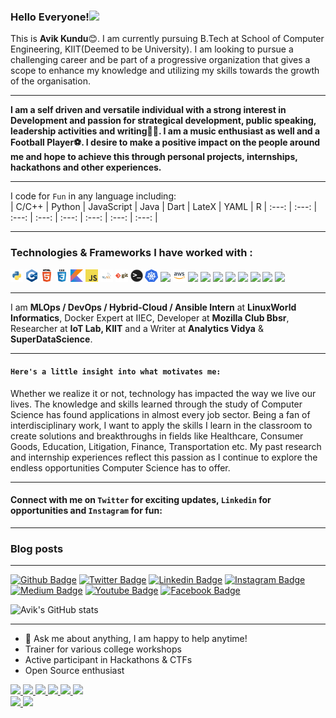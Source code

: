 ### Hello Everyone!<img src="https://github.com/TheDudeThatCode/TheDudeThatCode/blob/master/Assets/Hi.gif" width="22px">
This is **Avik Kundu**😊. I am currently pursuing B.Tech at School of Computer Engineering, KIIT(Deemed to be University). I am looking to pursue a challenging career and be part of a progressive organization that gives a scope to enhance my knowledge and utilizing my skills towards the growth of the organisation. 
___________________________________________________________________________________________________________________________________
**I am a self driven and versatile individual with a strong interest in Development and passion for strategical development, public speaking, leadership activities and writing✍🏼. I am a music enthusiast as well and a Football Player⚽. I desire to make a positive impact on the people around me and hope to achieve this through personal projects, internships, hackathons and other experiences.**
___________________________________________________________________________________________________________________________________
 I code for `Fun` in any language including:  
| C/C++ | Python | JavaScript | Java | Dart | LateX | YAML | R
| :---: | :---:  | :---: | :---: | :---: | :---: | :---: | :---: |
___________________________________________________________________________________________________________________________________
### Technologies & Frameworks I have worked with :

<code><img height="20" src="https://raw.githubusercontent.com/github/explore/80688e429a7d4ef2fca1e82350fe8e3517d3494d/topics/python/python.png"></code>
<code><img height="20" src="https://raw.githubusercontent.com/github/explore/80688e429a7d4ef2fca1e82350fe8e3517d3494d/topics/cpp/cpp.png"></code>
<code><img height="20" src="https://raw.githubusercontent.com/github/explore/80688e429a7d4ef2fca1e82350fe8e3517d3494d/topics/html/html.png"></code>
<code><img height="20" src="https://raw.githubusercontent.com/github/explore/5c058a388828bb5fde0bcafd4bc867b5bb3f26f3/topics/css/css.png"></code>
<code><img height="20" src="https://raw.githubusercontent.com/github/explore/80688e429a7d4ef2fca1e82350fe8e3517d3494d/topics/kotlin/kotlin.png"></code>
<code><img height="20" src="https://raw.githubusercontent.com/github/explore/80688e429a7d4ef2fca1e82350fe8e3517d3494d/topics/javascript/javascript.png"></code>
<code><img height="20" src="https://raw.githubusercontent.com/github/explore/80688e429a7d4ef2fca1e82350fe8e3517d3494d/topics/mysql/mysql.png"></code>
<code><img height="20" src="https://raw.githubusercontent.com/github/explore/80688e429a7d4ef2fca1e82350fe8e3517d3494d/topics/git/git.png"></code>
<code><img height="20" src="https://raw.githubusercontent.com/github/explore/80688e429a7d4ef2fca1e82350fe8e3517d3494d/topics/terminal/terminal.png"></code>
<code><img height="20" src="https://github.com/kubernetes/kubernetes/blob/master/logo/logo.png"></code>
<code><img height="20" src="https://avatars1.githubusercontent.com/u/2810941?s=280&v=4"></code>
<code><img height="20" src="https://raw.githubusercontent.com/github/explore/fbceb94436312b6dacde68d122a5b9c7d11f9524/topics/aws/aws.png"></code>
<code><img height="20" src="https://camo.githubusercontent.com/53790f8272a4b6d44df1c516ef71909834d177c7/68747470733a2f2f63646e2e776f726c64766563746f726c6f676f2e636f6d2f6c6f676f732f646f636b65722e737667"></code>
<code><img height="20" src="https://upload.wikimedia.org/wikipedia/commons/thumb/2/24/Ansible_logo.svg/1200px-Ansible_logo.svg.png"></code>
<code><img height="20" src="https://upload.wikimedia.org/wikipedia/commons/thumb/e/e9/Jenkins_logo.svg/1200px-Jenkins_logo.svg.png"></code>
<code><img height="20" src="https://banner2.cleanpng.com/20180519/vxe/kisspng-apache-tomcat-apache-http-server-web-server-java-s-5b0036cb6ea219.5097810415267406834532.jpg"></code>
<code><img height="20" src="https://www.veritis.com/wp-content/uploads/2015/06/puppet.png"></code>
<code><img height="20" src="https://www.veritis.com/wp-content/uploads/2015/06/terraform.png"></code>
<code><img height="20" src="https://www.veritis.com/wp-content/uploads/2019/08/Prometheus.png"></code>
<code><img height="20" src="https://avatars1.githubusercontent.com/u/35045612?s=400&v=4"></code>
___________________________________________________________________________________________________________________________________

I am <b>MLOps / DevOps / Hybrid-Cloud / Ansible Intern</b> at <b>LinuxWorld Informatics</b>, Docker Expert at IIEC,  Developer at <b>Mozilla Club Bbsr</b>, Researcher at <b>IoT Lab, KIIT</b> and a Writer at <b>Analytics Vidya</b> & <b>SuperDataScience</b>.
___________________________________________________________________________________________________________________________________
#### `Here's a little insight into what motivates me:`
Whether we realize it or not, technology has impacted the way we live our lives. The knowledge and skills learned through the study of Computer Science has found applications in almost every job sector. Being a fan of interdisciplinary work, I want to apply the skills I learn in the classroom to create solutions and breakthroughs in fields like Healthcare, Consumer Goods, Education, Litigation, Finance, Transportation etc. My past research and internship experiences reflect this passion as I continue to explore the endless opportunities Computer Science has to offer.
____________________________________________________________________________________________________________________________________

#### **Connect with me** on `Twitter` for exciting updates, `Linkedin` for opportunities and `Instagram` for fun:
___________________________________________________________________________________________________________________________________

### **Blog posts**

<!-- BLOG-POST-LIST:START -->
<!-- BLOG-POST-LIST:END -->
___________________________________________________________________________________________________________________________________
[![Github Badge](https://img.shields.io/badge/Follow-blue?style=social&logo=Github&link=https://github.com/Lucifergene)](https://github.com/Lucifergene)
[![Twitter Badge](http://img.shields.io/badge/-@avik6028-1ca0f1?style=social&logo=twitter&logoColor=blue&link=https://twitter.com/avik6028)](https://twitter.com/avik6028)
[![Linkedin Badge](https://img.shields.io/badge/-Avik%20Kundu-blue?style=social&logo=Linkedin&logoColor=blue&link=https://www.linkedin.com/in/avik-kundu-0b837715b/)](https://www.linkedin.com/in/avik-kundu-0b837715b/)
[![Instagram Badge](https://img.shields.io/badge/avik6028-blue?style=social&logo=Instagram&link=https://www.instagram.com/avik6028/)](https://www.instagram.com/avik6028/)
[![Medium Badge](https://img.shields.io/badge/@avikkundu-blue?style=social&logo=Medium&link=https://avikkundu.medium.com/)](https://avikkundu.medium.com/)
[![Youtube Badge](https://img.shields.io/badge/-Avik%20Kundu-blue?style=social&logo=Youtube&link=https://www.youtube.com/channel/UCglo4b_lugssHiPz9ZB4iiA?view_as=subscriber)](https://www.youtube.com/channel/UCglo4b_lugssHiPz9ZB4iiA?view_as=subscriber)
[![Facebook Badge](https://img.shields.io/badge/-Avik%20Kundu-blue?style=social&logo=Facebook&link=https://www.facebook.com/avikonweb)](https://www.facebook.com/avikonweb)

![Avik's GitHub stats](https://github-readme-stats.vercel.app/api?username=Lucifergene&show_icons=true&hide=["issues"]&theme=vue)
___________________________________________________________________________________________________________________________________
- 💬 Ask me about anything, I am happy to help anytime!
- Trainer for various college workshops
- Active participant in Hackathons & CTFs
- Open Source enthusiast

<a href=https://www.linkedin.com/company/kiit-elabs/>
   <img src=https://img.shields.io/badge/E_Labs-Coordinator-red>
</a>
<a href=https://www.linkedin.com/company/kiit-e-cell/>
   <img src=https://img.shields.io/badge/E_Cell-DevOps-blue>
</a>
<a href=https://www.facebook.com/mozillabbsr>
   <img src=https://img.shields.io/badge/MozillaClubBbsr-Developer-brightgreen>
</a>
<a href=https://www.linkedin.com/company/iotkiit>
   <img src=https://img.shields.io/badge/IoT_Lab-Researcher-red>
</a>
<a href=http://www.linuxworldindia.org/>
   <img src=https://img.shields.io/badge/LinuxWorldIndia-Intern-yellow>
</a>
<a href=https://www.facebook.com/IIECconnect/>
   <img src=https://img.shields.io/badge/IIEC_Rise-Trainee-brightgreen>
</a>
<br/>
<a href=https://medium.com/analytics-vidhya/>
   <img src=https://img.shields.io/badge/Analytics_Vidya-Writer-blue>
</a>
<a href=https://www.superdatascience.com/>
   <img src=https://img.shields.io/badge/SuperDataScience-Writer-blue>
</a>
